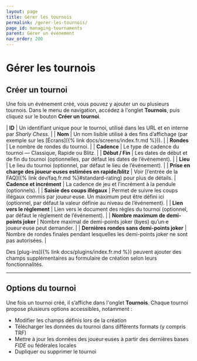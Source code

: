 ```yaml
---
layout: page
title: Gérer les tournois
permalink: /gerer-les-tournois/
page_id: managing-tournaments
parent: Gérer un événement
nav_order: 200
---
```


# Gérer les tournois

## Créer un tournoi

Une fois un événement créé, vous pouvez y ajouter un ou plusieurs tournois.
Dans le menu de navigation, accédez à l'onglet **Tournois**, puis cliquez sur le bouton **Créer un tournoi**.

| **ID** | Un identifiant unique pour le tournoi, utilisé dans les URL et en interne par _Sharly Chess_. |
| **Nom** | Un nom lisible utilisé à des fins d’affichage (par exemple sur les [Écrans]({% link docs/screens/index.fr.md %})). |
| **Rondes** | Le nombre de rondes du tournoi. |
| **Cadence** | Le type de cadence du tournoi — Classique, Rapide ou Blitz. |
| **Début / Fin** | Les dates de début et de fin du tournoi (optionnelles, par défaut les dates de l’événement). |
| **Lieu** | Le lieu du tournoi (optionnel, par défaut le lieu de l’événement). |
| **Prise en charge des joueur·euses estimées en rapide/blitz** | Voir [l’entrée de la FAQ]({% link dev/faq.fr.md %}#standard-rating) pour plus de détails.
| **Cadence et incrément** | La cadence de jeu et l’incrément à la pendule (optionnels). |
| **Saisie des coups illégaux** | Permet de suivre les coups illégaux commis par joueur·euse. Un maximum peut être défini ici (optionnel, par défaut la valeur définie au niveau de l’événement). |
| **Lien vers le règlement** | Lien vers le document des règles du tournoi (optionnel, par défaut le règlement de l’événement). |
| **Nombre maximum de demi-points joker** | Nombre maximal de demi-points joker (byes) qu’un·e joueur·euse peut demander. |
| **Dernières rondes sans demi-points joker** | Nombre de rondes finales pendant lesquelles les demi-points joker ne sont pas autorisées. |

Des [plug-ins]({% link docs/plugins/index.fr.md %}) peuvent ajouter des champs supplémentaires au formulaire de création selon leurs fonctionnalités.

---

## Options du tournoi

Une fois un tournoi créé, il s’affiche dans l'onglet **Tournois**. Chaque tournoi propose plusieurs options accessibles, notamment :

- Modifier les champs définis lors de la création
- Télécharger les données du tournoi dans différents formats (y compris TRF)
- Mettre à jour les données des joueur·euses à partir des dernières bases _FIDE_ ou fédérales locales
- Dupliquer ou supprimer le tournoi
